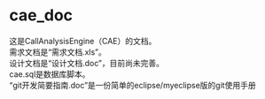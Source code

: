 # cae_doc
这是CallAnalysisEngine（CAE）的文档。       
需求文档是“需求文档.xls”。        
设计文档是“设计文档.doc”，目前尚未完善。     
cae.sql是数据库脚本。    
“git开发简要指南.doc”是一份简单的eclipse/myeclipse版的git使用手册
